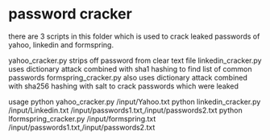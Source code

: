 # password cracker

there are 3 scripts in this folder which is used to crack leaked passwords of yahoo, linkedin and formspring. 

yahoo_cracker.py strips off password from clear text file
linkedin_cracker.py uses dictionary attack combined with sha1 hashing to find list of common passwords
formspring_cracker.py also uses dictionary attack combined with sha256 hashing with salt to crack passwords which were leaked

usage 
	python yahoo_cracker.py /input/Yahoo.txt
	python linkedin_cracker.py /input/Linkedin.txt /input/passwords1.txt,/input/passwords2.txt
	python lformspring_cracker.py /input/formspring.txt /input/passwords1.txt,/input/passwords2.txt


